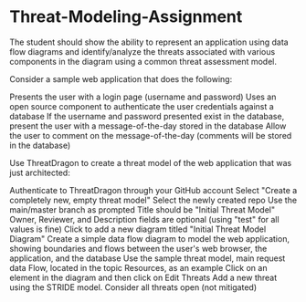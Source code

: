# Threat-Modeling-Assignment
The student should show the ability to represent an application using data flow diagrams and identify/analyze the threats associated with various components in the diagram using a common threat assessment model.

Consider a sample web application that does the following:

Presents the user with a login page (username and password)
Uses an open source component to authenticate the user credentials against a database
If the username and password presented exist in the database, present the user with a message-of-the-day stored in the database
Allow the user to comment on the message-of-the-day (comments will be stored in the database)

Use ThreatDragon to create a threat model of the web application that was just architected:

Authenticate to ThreatDragon through your GitHub account
Select "Create a completely new, empty threat model"
Select the newly created repo
Use the main/master branch as prompted
Title should be "Initial Threat Model"
Owner, Reviewer, and Description fields are optional (using "test" for all values is fine)
Click to add a new diagram titled "Initial Threat Model Diagram"
Create a simple data flow diagram to model the web application, showing boundaries and flows between the user's web browser, the application, and the database
Use the sample threat model, main request data Flow, located in the topic Resources, as an example
Click on an element in the diagram and then click on Edit Threats
Add a new threat using the STRIDE model. Consider all threats open (not mitigated)
